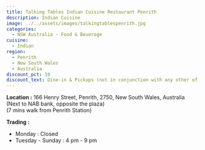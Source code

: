 ```yaml
---
title: Talking Tables Indian Cuisine Restaurant Penrith
description: Indian Cuisine
image: ../../assets/images/talkingtablespenrith.jpg
categories:
  - NSW Australia - Food & Beverage
cuisine:
  - Indian
region:
  - Penrith
  - New South Wales
  - Australia
discount_pct: 10
discount_text: Dine-in & Pickups (not in conjunction with any other offer)
---
```

**Location :** 166 Henry Street, Penrith, 2750, New South Wales, Australia\
(Next to NAB bank, opposite the plaza)\
(7 mins walk from Penrith Station)

**Trading :** 

* Monday : Closed
* Tuesday - Sunday : 4 pm - 9 pm
